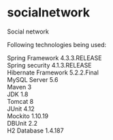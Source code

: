 # socialnetwork
Social network<br />


Following technologies being used:<br />

Spring Framework 4.3.3.RELEASE<br />
Spring security 4.1.3.RELEASE<br />
Hibernate Framework 5.2.2.Final<br />
MySQL Server 5.6<br />
Maven 3<br />
JDK 1.8<br />
Tomcat 8<br />
JUnit 4.12<br />
Mockito 1.10.19<br />
DBUnit 2.2<br />
H2 Database 1.4.187
